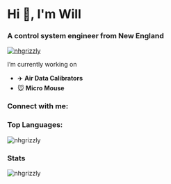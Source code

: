 
# Hi 👋, I'm Will
### A control system engineer from New England

<a href="https://github.com/ryo-ma/github-profile-trophy"><img src="https://github-profile-trophy.vercel.app/?username=nhgrizzly" alt="nhgrizzly" /></a>


I’m currently working on
- ✈️ **Air Data Calibrators**
- :mouse: **Micro Mouse**

### Connect with me:

### Top Languages:
![nhgrizzly](https://github-readme-stats.vercel.app/api/top-langs?username=nhgrizzly&show_icons=true&locale=en&layout=compact)

### Stats
![nhgrizzly](https://github-readme-stats.vercel.app/api?username=nhgrizzly&show_icons=true&locale=en)
